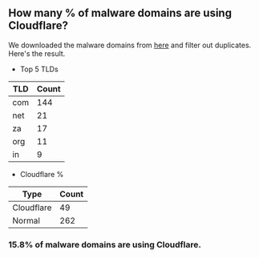 ## How many % of malware domains are using Cloudflare?


We downloaded the malware domains from [here](https://urlhaus.abuse.ch) and filter out duplicates.
Here's the result.


[//]: # (start replacement)


- Top 5 TLDs

| TLD | Count |
| --- | --- |
| com | 144 |
| net | 21 |
| za | 17 |
| org | 11 |
| in | 9 |


- Cloudflare %

| Type | Count |
| --- | --- |
| Cloudflare | 49 |
| Normal | 262 |


### 15.8% of malware domains are using Cloudflare.